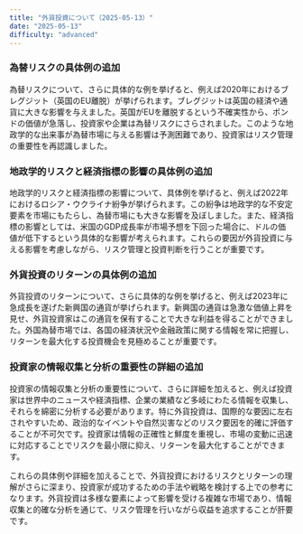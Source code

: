 ```yaml
---
title: "外貨投資について（2025-05-13）"
date: "2025-05-13"
difficulty: "advanced"
---
```


### 為替リスクの具体例の追加

為替リスクについて、さらに具体的な例を挙げると、例えば2020年におけるブレグジット（英国のEU離脱）が挙げられます。ブレグジットは英国の経済や通貨に大きな影響を与えました。英国がEUを離脱するという不確実性から、ポンドの価値が急落し、投資家や企業は為替リスクにさらされました。このような地政学的な出来事が為替市場に与える影響は予測困難であり、投資家はリスク管理の重要性を再認識しました。

### 地政学的リスクと経済指標の影響の具体例の追加

地政学的リスクと経済指標の影響について、具体例を挙げると、例えば2022年におけるロシア・ウクライナ紛争が挙げられます。この紛争は地政学的な不安定要素を市場にもたらし、為替市場にも大きな影響を及ぼしました。また、経済指標の影響としては、米国のGDP成長率が市場予想を下回った場合に、ドルの価値が低下するという具体的な影響が考えられます。これらの要因が外貨投資に与える影響を考慮しながら、リスク管理と投資判断を行うことが重要です。

### 外貨投資のリターンの具体例の追加

外貨投資のリターンについて、さらに具体的な例を挙げると、例えば2023年に急成長を遂げた新興国の通貨が挙げられます。新興国の通貨は急激な価値上昇を見せ、外貨投資家はこの通貨を保有することで大きな利益を得ることができました。外国為替市場では、各国の経済状況や金融政策に関する情報を常に把握し、リターンを最大化する投資機会を見極めることが重要です。

### 投資家の情報収集と分析の重要性の詳細の追加

投資家の情報収集と分析の重要性について、さらに詳細を加えると、例えば投資家は世界中のニュースや経済指標、企業の業績など多岐にわたる情報を収集し、それらを綿密に分析する必要があります。特に外貨投資は、国際的な要因に左右されやすいため、政治的なイベントや自然災害などのリスク要因を的確に評価することが不可欠です。投資家は情報の正確性と鮮度を重視し、市場の変動に迅速に対応することでリスクを最小限に抑え、リターンを最大化することができます。

これらの具体例や詳細を加えることで、外貨投資におけるリスクとリターンの理解がさらに深まり、投資家が成功するための手法や戦略を検討する上での参考になります。外貨投資は多様な要素によって影響を受ける複雑な市場であり、情報収集と的確な分析を通じて、リスク管理を行いながら収益を追求することが肝要です。
